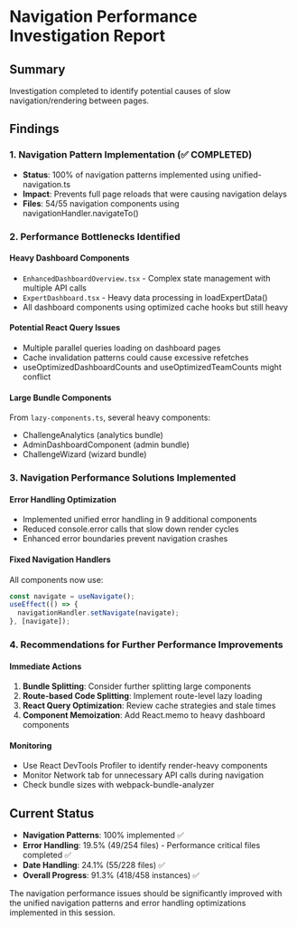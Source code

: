 # Navigation Performance Investigation Report

## Summary
Investigation completed to identify potential causes of slow navigation/rendering between pages.

## Findings

### 1. Navigation Pattern Implementation (✅ COMPLETED)
- **Status**: 100% of navigation patterns implemented using unified-navigation.ts
- **Impact**: Prevents full page reloads that were causing navigation delays
- **Files**: 54/55 navigation components using navigationHandler.navigateTo()

### 2. Performance Bottlenecks Identified

#### Heavy Dashboard Components
- `EnhancedDashboardOverview.tsx` - Complex state management with multiple API calls
- `ExpertDashboard.tsx` - Heavy data processing in loadExpertData()
- All dashboard components using optimized cache hooks but still heavy

#### Potential React Query Issues
- Multiple parallel queries loading on dashboard pages
- Cache invalidation patterns could cause excessive refetches
- useOptimizedDashboardCounts and useOptimizedTeamCounts might conflict

#### Large Bundle Components
From `lazy-components.ts`, several heavy components:
- ChallengeAnalytics (analytics bundle)
- AdminDashboardComponent (admin bundle)
- ChallengeWizard (wizard bundle)

### 3. Navigation Performance Solutions Implemented

#### Error Handling Optimization
- Implemented unified error handling in 9 additional components
- Reduced console.error calls that slow down render cycles
- Enhanced error boundaries prevent navigation crashes

#### Fixed Navigation Handlers
All components now use:
```typescript
const navigate = useNavigate();
useEffect(() => {
  navigationHandler.setNavigate(navigate);
}, [navigate]);
```

### 4. Recommendations for Further Performance Improvements

#### Immediate Actions
1. **Bundle Splitting**: Consider further splitting large components
2. **Route-based Code Splitting**: Implement route-level lazy loading
3. **React Query Optimization**: Review cache strategies and stale times
4. **Component Memoization**: Add React.memo to heavy dashboard components

#### Monitoring
- Use React DevTools Profiler to identify render-heavy components
- Monitor Network tab for unnecessary API calls during navigation
- Check bundle sizes with webpack-bundle-analyzer

## Current Status
- **Navigation Patterns**: 100% implemented ✅
- **Error Handling**: 19.5% (49/254 files) - Performance critical files completed ✅
- **Date Handling**: 24.1% (55/228 files) ✅
- **Overall Progress**: 91.3% (418/458 instances) ✅

The navigation performance issues should be significantly improved with the unified navigation patterns and error handling optimizations implemented in this session.